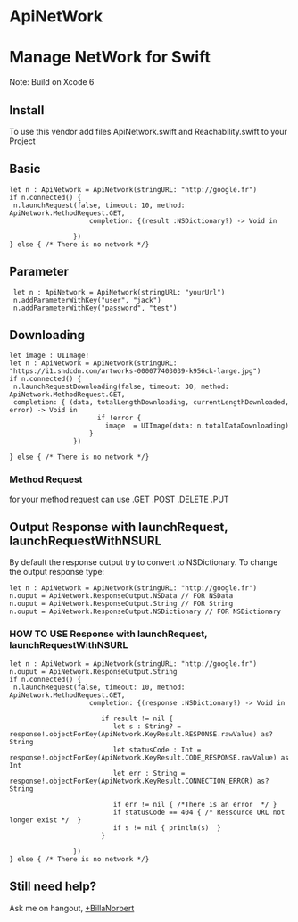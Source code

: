 ApiNetWork
==========

# Manage NetWork for Swift
Note: Build on Xcode 6 

## Install

To use this vendor add files ApiNetwork.swift and Reachability.swift to your Project


## Basic
    let n : ApiNetwork = ApiNetwork(stringURL: "http://google.fr")
    if n.connected() {
     n.launchRequest(false, timeout: 10, method: ApiNetwork.MethodRequest.GET,
                        completion: {(result :NSDictionary?) -> Void in
                          
                    })
    } else { /* There is no network */}


## Parameter
     let n : ApiNetwork = ApiNetwork(stringURL: "yourUrl")
     n.addParameterWithKey("user", "jack")
     n.addParameterWithKey("password", "test")


## Downloading

    let image : UIImage!
    let n : ApiNetwork = ApiNetwork(stringURL: "https://i1.sndcdn.com/artworks-000077403039-k956ck-large.jpg")
    if n.connected() {
     n.launchRequestDownloading(false, timeout: 30, method: ApiNetwork.MethodRequest.GET, 
     completion: { (data, totalLengthDownloading, currentLengthDownloaded, error) -> Void in
                          if !error {
                            image  = UIImage(data: n.totalDataDownloading)
                        }
                    })

    } else { /* There is no network */}

### Method Request
  for your method request can use .GET .POST .DELETE .PUT


## Output Response with launchRequest, launchRequestWithNSURL 
By default the response output try to convert to NSDictionary. To change the output response type:

    let n : ApiNetwork = ApiNetwork(stringURL: "http://google.fr")
    n.ouput = ApiNetwork.ResponseOutput.NSData // FOR NSData
    n.ouput = ApiNetwork.ResponseOutput.String // FOR String
    n.ouput = ApiNetwork.ResponseOutput.NSDictionary // FOR NSDictionary


### HOW TO USE Response with launchRequest, launchRequestWithNSURL 
  
    let n : ApiNetwork = ApiNetwork(stringURL: "http://google.fr")
    n.ouput = ApiNetwork.ResponseOutput.String
    if n.connected() {
     n.launchRequest(false, timeout: 10, method: ApiNetwork.MethodRequest.GET,
                        completion: {(response :NSDictionary?) -> Void in
                           
                           if result != nil {
                              let s : String? =  response!.objectForKey(ApiNetwork.KeyResult.RESPONSE.rawValue) as? String
                              let statusCode : Int = response!.objectForKey(ApiNetwork.KeyResult.CODE_RESPONSE.rawValue) as Int
                              let err : String = response!.objectForKey(ApiNetwork.KeyResult.CONNECTION_ERROR) as? String 
                              
                              if err != nil { /*There is an error  */ }
                              if statusCode == 404 { /* Ressource URL not longer exist */  }
                              if s != nil { println(s)  }
                           }
                                                 
                    })
    } else { /* There is no network */}


## Still need help?

Ask me on hangout, [+BillaNorbert](https://plus.google.com/+BillaNorbert/)
